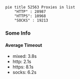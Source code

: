 
```mermaid
pie title 52563 Proxies in list
    "HTTP" : 28987
    "HTTPS": 10968
    "SOCKS" : 19213
```

### Some Info
#### Average Timeout

- mixed: 3.8s
- http: 2.1s
- https: 8.1s
- socks: 6.2s